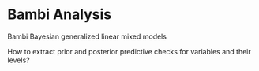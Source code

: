 # Bambi Analysis
Bambi Bayesian generalized linear mixed models

How to extract prior and posterior predictive checks for variables and their levels?
